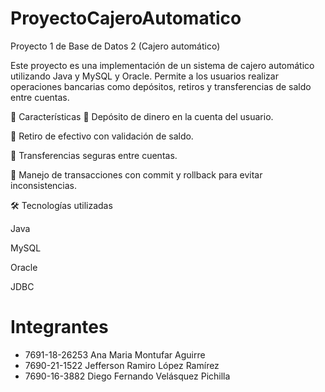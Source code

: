 # ProyectoCajeroAutomatico
Proyecto 1 de Base de Datos 2 (Cajero automático)

Este proyecto es una implementación de un sistema de cajero automático utilizando Java y MySQL y Oracle. Permite a los usuarios realizar operaciones bancarias como depósitos, retiros y transferencias de saldo entre cuentas.

🚀 Características
📌 Depósito de dinero en la cuenta del usuario.

📌 Retiro de efectivo con validación de saldo.

📌 Transferencias seguras entre cuentas.

📌 Manejo de transacciones con commit y rollback para evitar inconsistencias.

🛠️ Tecnologías utilizadas

Java

MySQL

Oracle

JDBC


# Integrantes
* 7691-18-26253 Ana Maria Montufar Aguirre
* 7690-21-1522 Jefferson Ramiro López Ramírez
* 7690-16-3882 Diego Fernando Velásquez Pichilla

